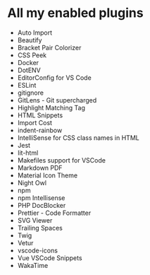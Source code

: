 # All my enabled plugins

* Auto Import
* Beautify
* Bracket Pair Colorizer
* CSS Peek
* Docker
* DotENV
* EditorConfig for VS Code
* ESLint
* gitignore
* GitLens - Git supercharged
* Highlight Matching Tag
* HTML Snippets
* Import Cost
* indent-rainbow
* IntelliSense for CSS class names in HTML
* Jest
* lit-html
* Makefiles support for VSCode
* Markdown PDF
* Material Icon Theme
* Night Owl
* npm
* npm Intellisense
* PHP DocBlocker
* Prettier - Code Formatter
* SVG Viewer
* Trailing Spaces
* Twig
* Vetur
* vscode-icons
* Vue VSCode Snippets
* WakaTime
